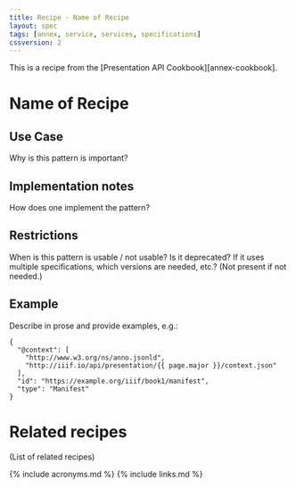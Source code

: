 ```yaml
---
title: Recipe - Name of Recipe
layout: spec
tags: [annex, service, services, specifications]
cssversion: 2
---
```


This is a recipe from the [Presentation API Cookbook][annex-cookbook].


# Name of Recipe

## Use Case

Why is this pattern is important?

## Implementation notes

How does one implement the pattern?

## Restrictions

When is this pattern is usable / not usable? Is it deprecated? If it uses multiple specifications, which versions are needed, etc.? (Not present if not needed.)

## Example

Describe in prose and provide examples, e.g.: 


``` json-doc
{
  "@context": [
    "http://www.w3.org/ns/anno.jsonld",
    "http://iiif.io/api/presentation/{{ page.major }}/context.json"
  ],
  "id": "https://example.org/iiif/book1/manifest",
  "type": "Manifest" 
}
```

# Related recipes

(List of related recipes)


{% include acronyms.md %}
{% include links.md %}


